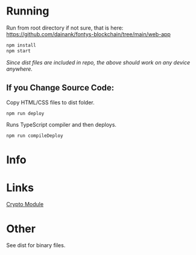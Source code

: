 # Running
Run from root directory if not sure, that is here: https://github.com/dainank/fontys-blockchain/tree/main/web-app
```js
npm install
npm start
```
*Since dist files are included in repo, the above should work on any device anywhere.*

## If you Change Source Code:
Copy HTML/CSS files to dist folder.
```js
npm run deploy
```

Runs TypeScript compiler and then deploys.
```js
npm run compileDeploy
```

# Info

# Links

[Crypto Module](https://nodejs.org/api/crypto.html)

# Other

See dist for binary files.
 
